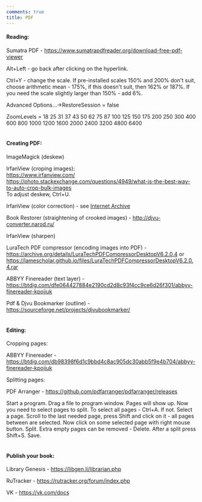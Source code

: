 ```yaml
---
comments: true
title: PDF
---
```


#### Reading:

Sumatra PDF - <https://www.sumatrapdfreader.org/download-free-pdf-viewer>

Alt+Left - go back after clicking on the hyperlink.

Ctrl+Y - change the scale. If pre-installed scales 150% and 200% don't suit, choose arithmetic mean - 175%, if this doesn't suit, then 162% or 187%. If you need the scale slightly larger than 150% - add 6%.

Advanced Options...->RestoreSession = false

ZoomLevels = 18 25 31 37 43 50 62 75 87 100 125 150 175 200 250 300 400 600 800 1000 1200 1600 2000 2400 3200 4800 6400
<br><br>

#### Creating PDF:

ImageMagick (deskew)

IrfanView (croping images):<br>
<https://www.irfanview.com/><br>
<https://photo.stackexchange.com/questions/4949/what-is-the-best-way-to-auto-crop-bulk-images><br>
To adjust deskew, Ctrl+U.

IrfanView (color correction) - see [Internet Archive](/en/internet-archive#color-correction)

Book Restorer (straightening of crooked images) - <http://djvu-converter.narod.ru/>

IrfanView (sharpen)

LuraTech PDF compressor (encoding images into PDF) - <https://archive.org/details/LuraTechPDFCompressorDesktopV6.2.0.4> or <https://lamescholar.github.io/files/LuraTechPDFCompressorDesktopV6.2.0.4.rar>

ABBYY Finereader (text layer) - <https://btdig.com/dfe064427884e2190cd2d8c93f4cc9ce6d26f301/abbyy-finereader-kpojiuk>

Pdf & Djvu Bookmarker (outline) - <https://sourceforge.net/projects/djvubookmarker/>
<br><br>

#### Editing:

Cropping pages:

ABBYY Finereader - <https://btdig.com/db98398f6d1c9bbd4c8ac905dc30abb5f9e4b704/abbyy-finereader-kpojiuk>

Splitting pages:

PDF Arranger - <https://github.com/pdfarranger/pdfarranger/releases>

Start a program. Drag a file to program window. Pages will show up. Now you need to select pages to split. To select all pages - Ctrl+A. If not. Select a page. Scroll to the last needed page, press Shift and click on it - all pages between are selected. Now click on some selected page with right mouse button. Split. Extra empty pages can be removed - Delete. After a split press Shift+S. Save.
<br><br>

#### Publish your book:

Library Genesis - <https://libgen.li/librarian.php>

RuTracker - <https://rutracker.org/forum/index.php>

VK - <https://vk.com/docs>
